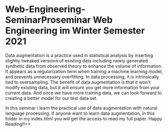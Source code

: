 # Web-Engineering-SeminarProseminar Web Engineering im Winter Semester 2021
Data augmentation is a practice used in statistical analysis by inserting slightly tweaked versions of existing data including newly generated synthetic data from observed theory to enhance the volume of information. It appears as a regularization term when training a machine learning model, and prevents unnecessary overfitting. In data processing, it is intrinsically tied to oversampling.
The benefit of data augmentation is that it won't modify existing data, but it will ensure you get more information from your current data. And once we have more training data, we can look forward to creating a better model for our test data set.

In this seminar i learn the practical use of data augmentation with natural language processing. If anyone want to learn data augmentation, in this folder in my index.html you will get the access to read my full paper. Happy Reading!!<>